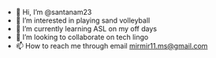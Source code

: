 - 👋 Hi, I’m @santanam23
- 👀 I’m interested in playing sand volleyball
- 🌱 I’m currently learning ASL on my off days
- 💞️ I’m looking to collaborate on tech lingo
- 📫 How to reach me through email mirmir11.ms@gmail.com

<!---
santanam23/santanam23 is a ✨ special ✨ repository because its `README.md` (this file) appears on your GitHub profile.
You can click the Preview link to take a look at your changes.
--->

